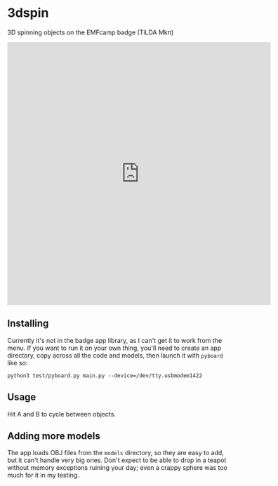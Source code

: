# 3dspin

3D spinning objects on the EMFcamp badge (TiLDA Mkπ)

<iframe src="https://vine.co/v/5bzMrK7YU7d/embed/simple" width="600" height="600" frameborder="0"></iframe><script src="https://platform.vine.co/static/scripts/embed.js"></script>

## Installing

Currently it's not in the badge app library, as I can't get it to work from the menu. If you want to run it on your own thing, you'll need to create an app directory, copy across all the code and models, then launch it with `pyboard` like so:

```
python3 test/pyboard.py main.py --device=/dev/tty.usbmodem1422
```

## Usage

Hit A and B to cycle between objects.

## Adding more models

The app loads OBJ files from the `models` directory, so they are easy to add, but it can't handle very big ones. Don't expect to be able to drop in a teapot without memory exceptions ruining your day; even a crappy sphere was too much for it in my testing.